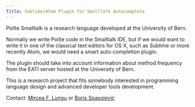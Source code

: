 ```yaml
---
Title: Sublime/Atom Plugin for Smalltalk Autocomplete
---
```


Polite Smalltalk is a research language developed at the University of Bern. 

Normally we write Polite code in the Smalltalk IDE, but if we would want to write it in one of the classical text editors for OS X, such as Sublime or more recently Atom, we would need a smart auto-completion plugin.

The plugin should take into account information about method frequency from the EATI server hosted at the University of Bern. 

This is a research project that fits somebody interested in programming language design and advanced developer tools development.

Contact: [Mircea F. Lungu](%base_url%/staff/mircea) or [Boris Spasojević](%base_url%/staff/Boris-Spasojevic)

